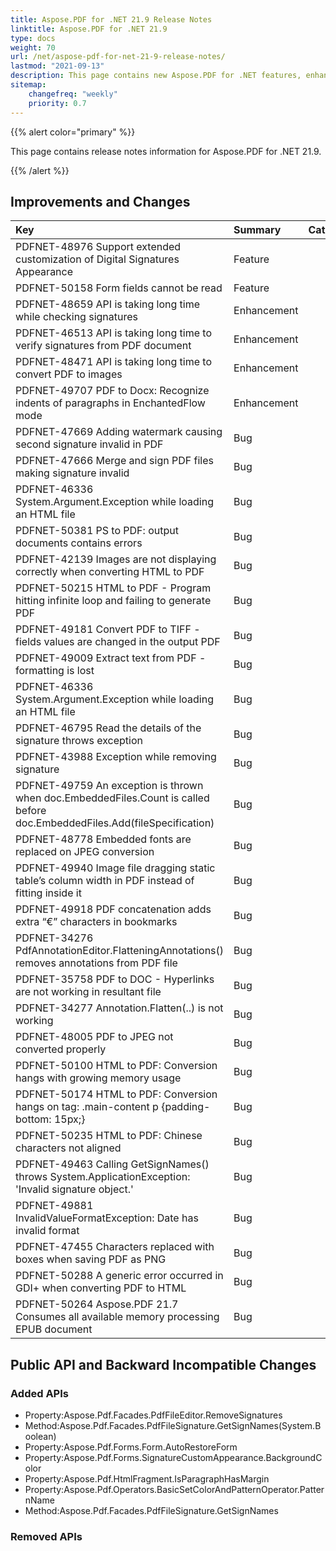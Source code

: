 ```yaml
---
title: Aspose.PDF for .NET 21.9 Release Notes
linktitle: Aspose.PDF for .NET 21.9 
type: docs
weight: 70
url: /net/aspose-pdf-for-net-21-9-release-notes/
lastmod: "2021-09-13"
description: This page contains new Aspose.PDF for .NET features, enhancement, and bug fixes in 2021, version 21.9. 
sitemap:
    changefreq: "weekly"
    priority: 0.7
---
```


{{% alert color="primary" %}}

This page contains release notes information for Aspose.PDF for .NET 21.9.

{{% /alert %}} 

## Improvements and Changes

|**Key**|**Summary**|**Category**|
| :- | :- | :- |
|PDFNET-48976 Support extended customization of Digital Signatures Appearance|Feature|
|PDFNET-50158 Form fields cannot be read|Feature|
|PDFNET-48659 API is taking long time while checking signatures|Enhancement|
|PDFNET-46513 API is taking long time to verify signatures from PDF document|Enhancement|
|PDFNET-48471 API is taking long time to convert PDF to images|Enhancement|
|PDFNET-49707 PDF to Docx: Recognize indents of paragraphs in EnchantedFlow mode|Enhancement|
|PDFNET-47669 Adding watermark causing second signature invalid in PDF|Bug|
|PDFNET-47666 Merge and sign PDF files making signature invalid|Bug|
|PDFNET-46336 System.Argument.Exception while loading an HTML file|Bug|
|PDFNET-50381 PS to PDF: output documents contains errors|Bug|
|PDFNET-42139 Images are not displaying correctly when converting HTML to PDF|Bug|
|PDFNET-50215 HTML to PDF - Program hitting infinite loop and failing to generate PDF|Bug|
|PDFNET-49181 Convert PDF to TIFF - fields values are changed in the output PDF|Bug|
|PDFNET-49009 Extract text from PDF - formatting is lost|Bug|
|PDFNET-46336 System.Argument.Exception while loading an HTML file|Bug|
|PDFNET-46795 Read the details of the signature throws exception|Bug|
|PDFNET-43988 Exception while removing signature|Bug|
|PDFNET-49759 An exception is thrown when doc.EmbeddedFiles.Count is called before doc.EmbeddedFiles.Add(fileSpecification)|Bug|
|PDFNET-48778 Embedded fonts are replaced on JPEG conversion|Bug|
|PDFNET-49940 Image file dragging static table’s column width in PDF instead of fitting inside it|Bug|
|PDFNET-49918 PDF concatenation adds extra “€” characters in bookmarks|Bug|
|PDFNET-34276 PdfAnnotationEditor.FlatteningAnnotations() removes annotations from PDF file|Bug|
|PDFNET-35758 PDF to DOC - Hyperlinks are not working in resultant file|Bug|
|PDFNET-34277 Annotation.Flatten(..) is not working|Bug|
|PDFNET-48005 PDF to JPEG not converted properly|Bug|
|PDFNET-50100 HTML to PDF: Conversion hangs with growing memory usage|Bug|
|PDFNET-50174 HTML to PDF: Conversion hangs on tag: .main-content p {padding-bottom: 15px;}|Bug|
|PDFNET-50235 HTML to PDF: Chinese characters not aligned|Bug|
|PDFNET-49463 Calling GetSignNames() throws System.ApplicationException: 'Invalid signature object.'|Bug|
|PDFNET-49881 InvalidValueFormatException: Date has invalid format|Bug|
|PDFNET-47455 Characters replaced with boxes when saving PDF as PNG|Bug|
|PDFNET-50288 A generic error occurred in GDI+ when converting PDF to HTML|Bug|
|PDFNET-50264 Aspose.PDF 21.7 Consumes all available memory processing EPUB document|Bug|


## Public API and Backward Incompatible Changes

### Added APIs

* Property:Aspose.Pdf.Facades.PdfFileEditor.RemoveSignatures
* Method:Aspose.Pdf.Facades.PdfFileSignature.GetSignNames(System.Boolean)
* Property:Aspose.Pdf.Forms.Form.AutoRestoreForm
* Property:Aspose.Pdf.Forms.SignatureCustomAppearance.BackgroundColor
* Property:Aspose.Pdf.HtmlFragment.IsParagraphHasMargin
* Property:Aspose.Pdf.Operators.BasicSetColorAndPatternOperator.PatternName
* Method:Aspose.Pdf.Facades.PdfFileSignature.GetSignNames

### Removed APIs
